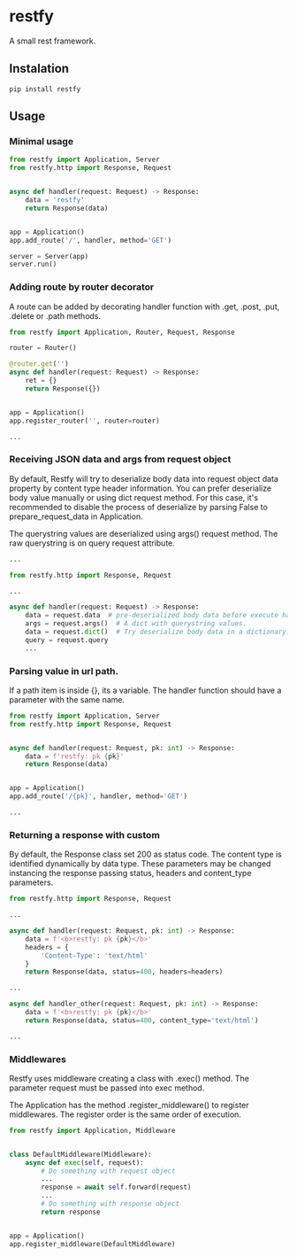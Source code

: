 # restfy
A small rest framework.


## Instalation

```shell
pip install restfy
```

## Usage

### Minimal usage

```python
from restfy import Application, Server
from restfy.http import Response, Request


async def handler(request: Request) -> Response:
    data = 'restfy'
    return Response(data)


app = Application()
app.add_route('/', handler, method='GET')

server = Server(app)
server.run()

```

### Adding route by router decorator
A route can be added by decorating handler function with .get, .post, .put, .delete or .path methods.
```python
from restfy import Application, Router, Request, Response

router = Router()

@router.get('')
async def handler(request: Request) -> Response:
    ret = {}
    return Response({})


app = Application()
app.register_router('', router=router)

...


```

### Receiving JSON data and args from request object
By default, Restfy will try to deserialize body data into request object data property by content type header information.
You can prefer deserialize body value manually or using dict request method. 
For this case, it's recommended to disable the process of deserialize by parsing False to prepare_request_data in Application.

The querystring values are deserialized using args() request method. The raw querystring is on query request attribute.

```python
...

from restfy.http import Response, Request

...

async def handler(request: Request) -> Response:
    data = request.data  # pre-deserialized body data before execute handler.
    args = request.args()  # A dict with querystring values.
    data = request.dict()  # Try deserialize body data in a dictionary. Recommended to use request.data instead.
    query = request.query
    ...

```

### Parsing value in url path.

If a path item is inside {}, its a variable. The handler function should have a parameter with the same name.

```python
from restfy import Application, Server
from restfy.http import Response, Request


async def handler(request: Request, pk: int) -> Response:
    data = f'restfy: pk {pk}'
    return Response(data)


app = Application()
app.add_route('/{pk}', handler, method='GET')

...
```

### Returning a response with custom 
By default, the Response class set 200 as status code. 
The content type is identified dynamically by data type. 
These parameters may be changed instancing the response passing status, headers and content_type parameters.

```python
from restfy.http import Response, Request

...

async def handler(request: Request, pk: int) -> Response:
    data = f'<b>restfy: pk {pk}</b>'
    headers = {
        'Content-Type': 'text/html'
    }
    return Response(data, status=400, headers=headers)

...

async def handler_other(request: Request, pk: int) -> Response:
    data = f'<b>restfy: pk {pk}</b>'
    return Response(data, status=400, content_type='text/html')

...
```



### Middlewares
Restfy uses middleware creating a class with .exec() method. 
The parameter request must be passed into exec method.

The Application has the method .register_middleware() to register middlewares. 
The register order is the same order of execution.

```python
from restfy import Application, Middleware


class DefaultMiddleware(Middleware):
    async def exec(self, request):
        # Do something with request object
        ...
        response = await self.forward(request)
        ...
        # Do something with response object
        return response


app = Application()
app.register_middleware(DefaultMiddleware)

```


